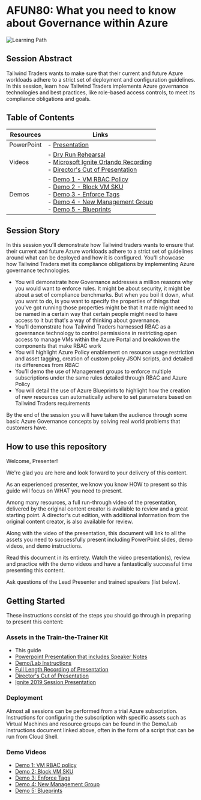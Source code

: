 # AFUN80: What you need to know about Governance within Azure

 ![Learning Path](https://img.shields.io/badge/Learning%20Path-AFUN-fe5e00?logo=microsoft)

## Session Abstract
Tailwind Traders wants to make sure that their current and future Azure workloads adhere to a strict set of deployment and configuration guidelines. In this session, learn how Tailwind Traders implements Azure governance technologies and best practices, like role-based access controls, to meet its compliance obligations and goals.

## Table of Contents

| Resources         | Links                            |
|-------------------|----------------------------------|
| PowerPoint        | - [Presentation](presentations.md) |
| Videos            | - [Dry Run Rehearsal](https://globaleventcdn.blob.core.windows.net/assets/afun/afun80/AFUN80%20Governance%20Azure%20-%20Fundamentals.mp4) <br/>- [Microsoft Ignite Orlando Recording](https://globaleventcdn.blob.core.windows.net/assets/afun/afun80/AFUN_80_IGNITE.mp4) <br/>- [Director's Cut of Presentation](https://globaleventcdn.blob.core.windows.net/assets/afun/afun80/FUN80%20Directors%20Cut.mp4) |
| Demos             | - [Demo 1 - VM RBAC Policy](https://globaleventcdn.blob.core.windows.net/assets/afun/afun80/1%20VM%20RBAC.mp4)  <br/>- [Demo 2 - Block VM SKU](https://globaleventcdn.blob.core.windows.net/assets/afun/afun80/2%20POLICY%20BLOCK%20VM%20SKU.mp4)  <br/>- [Demo 3 - Enforce Tags](https://globaleventcdn.blob.core.windows.net/assets/afun/afun80/3%20Enforce%20Tags.mp4)  <br/>- [Demo 4 - New Management Group](https://globaleventcdn.blob.core.windows.net/assets/afun/afun80/4%20New%20Management%20Group%20Final.mp4)  <br/>- [Demo 5 - Blueprints](https://globaleventcdn.blob.core.windows.net/assets/afun/afun80/5%20Blueprints%20Demo.mp4)  |

## Session Story
In this session you’ll demonstrate how Tailwind traders wants to ensure that their current and future Azure workloads adhere to a strict set of guidelines around what can be deployed and how it is configured. You'll showcase how Tailwind Traders met its compliance obligations by implementing Azure governance technologies.
<ul>
<li>You will demonstrate how Governance addresses a million reasons why you would want to enforce rules.  It might be about security, it might be about a set of compliance benchmarks. But when you boil it down, what you want to do, is you want to specify the properties of things that you've got running those properties might be that it made might need to be named in a certain way that certain people might need to have access to it but that's a way of thinking about governance.</li>
<li>You’ll demonstrate how Tailwind Traders harnessed RBAC as a governance technology to control permissions in restricting open access to manage VMs within the Azure Portal and breakdown the components that make RBAC work</li>
<li>You will highlight Azure Policy enablement on resource usage restriction and asset tagging, creation of custom policy JSON scripts, and detailed its differences from RBAC</li>
<li>You’ll demo the use of Management groups to enforce multiple subscriptions under the same rules detailed through RBAC and Azure Policy</li>
<li>You will detail the use of Azure Blueprints to highlight how the creation of new resources can automatically adhere to set parameters based on Tailwind Traders requirements</li>
</ul>
 
By the end of the session you will have taken the audience through some basic Azure Governance concepts by solving real world problems that customers have. 

## How to use this repository
Welcome, Presenter!

We're glad you are here and look forward to your delivery of this content.

As an experienced presenter, we know you know HOW to present so this guide will focus on WHAT you need to present.

Among many resources, a full run-through video of the presentation, delivered by the original content creator is available to review and a great starting point. A director's cut edition, with additional information from the original content creator, is also available for review.

Along with the video of the presentation, this document will link to all the assets you need to successfully present including PowerPoint slides, demo videos, and demo instructions.

Read this document in its entirety. Watch the video presentation(s), review and practice with the demo videos and have a fantastically successful time presenting this content.

Ask questions of the Lead Presenter and trained speakers (list below).

## Getting Started
These instructions consist of the steps you should go through in preparing to present this content:

### Assets in the Train-the-Trainer Kit


- This guide
- [Powerpoint Presentation that includes Speaker Notes](https://globaleventcdn.blob.core.windows.net/assets/afun/afun80/afun80.pptx)
- [Demo/Lab Instructions](https://globaleventcdn.blob.core.windows.net/assets/afun/afun80/AFUN%2080%20LAB%20NOTES-Draft1.docx)
- [Full Length Recording of Presentation](https://globaleventcdn.blob.core.windows.net/assets/afun/afun80/AFUN80%20Governance%20Azure%20-%20Fundamentals.mp4)
- [Director's Cut of Presentation](https://globaleventcdn.blob.core.windows.net/assets/afun/afun80/FUN80%20Directors%20Cut.mp4)
- [Ignite 2019 Session Presentation](https://globaleventcdn.blob.core.windows.net/assets/afun/afun80/AFUN_80_IGNITE.mp4)



### Deployment

Almost all sessions can be performed from a trial Azure subscription. Instructions for configuring the subscription with specific assets such as Virtual Machines and resource groups can be found in the Demo/Lab instructions document linked above, often in the form of a script that can be run from Cloud Shell. 

### Demo Videos


- [Demo 1: VM RBAC policy](https://globaleventcdn.blob.core.windows.net/assets/afun/afun80/1%20VM%20RBAC.mp4)
- [Demo 2: Block VM SKU](https://globaleventcdn.blob.core.windows.net/assets/afun/afun80/2%20POLICY%20BLOCK%20VM%20SKU.mp4)
- [Demo 3: Enforce Tags](https://globaleventcdn.blob.core.windows.net/assets/afun/afun80/3%20Enforce%20Tags.mp4)
- [Demo 4: New Management Group](https://globaleventcdn.blob.core.windows.net/assets/afun/afun80/4%20New%20Management%20Group%20Final.mp4)
- [Demo 5: Blueprints](https://globaleventcdn.blob.core.windows.net/assets/afun/afun80/5%20Blueprints%20Demo.mp4)

